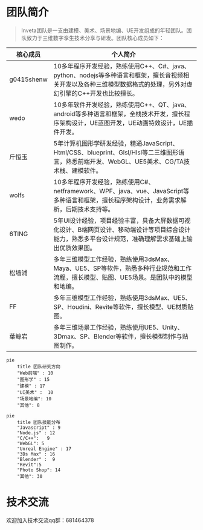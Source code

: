 # 团队简介

>Inveta团队是一支由建模、美术、场景地编、UE开发组成的年轻团队。团队致力于三维数字孪生技术分享与研发。团队核心成员如下：

| 核心成员   | 个人简介                                                                                                                                                         |
| ---------- | ---------------------------------------------------------------------------------------------------------------------------------------------------------------- |
| g0415shenw | 10多年程序开发经验，熟练使用C++、C#、java、python、nodejs等多种语言和框架，擅长音视频相关开发以及各种三维模型数据格式的处理，另外对虚幻引擎的C++开发也比较擅长。 |
| wedo       | 10多年软件开发经验，熟练使用C++、QT、java、android等多种语言和框架，全栈技术开发，擅长程序架构设计，UE蓝图开发，UE动画特效设计，UE插件开发。                     |
| 斤恒玉     | 5年计算机图形学研发经验，精通JavaScript、Html/CSS、blueprint、Glsl/Hlsl等二三维图形语言，熟悉前端开发、WebGL、UE5美术、CG/TA技术栈、建模软件。                   |
| wolfs      | 10多年程序开发经验，熟练使用C#、netframework、WPF、java、vue、JavaScript等多种语言和框架，擅长程序架构设计，业务需求解析，后期技术支持等。                       |
| 6TING      | 5年UI设计经验，项目经验丰富，具备大屏数据可视化设计、B端网页设计、移动端设计等项目综合设计能力，熟悉多平台设计规范，准确理解需求基础上输出优质效果图。           |
| 松墙浦     | 多年三维模型工作经验，熟练使用3dsMax、Maya、UE5、SP等软件，熟悉多种行业规范和工作流程，擅长模型、贴图、UE5场景。是团队中的模型和地编。                           |
| FF         | 多年三维模型工作经验，熟练使用3dsMax、UE5、SP、Houdini、Revite等软件，擅长模型、UE材质贴图。                                                                     |
| 葉鲸岩     | 多年三维场景工作经验，熟练使用UE5、Unity、3Dmax、SP、Blender等软件，擅长模型制作与贴图制作。                                                                     |

```mermaid
pie  
    title 团队研究方向
    "Web前端" : 10
    "图形学" : 15
    "建模" : 17
    "UI美术" :  10
    "场景地编": 10
    "其他": 8
```

```mermaid
pie  
    title 团队技能分布
    "Javascript" : 9
    "Node.js" : 12
    "C/C++":   9
    "WebGL": 5
    "Unreal Engine" : 17
    "3Ds Max" : 16
    "Blender" :  9
    "Revit":5
    "Photo Shop": 14
    "其他": 30
```

# 技术交流
欢迎加入技术交流qq群：681464378


